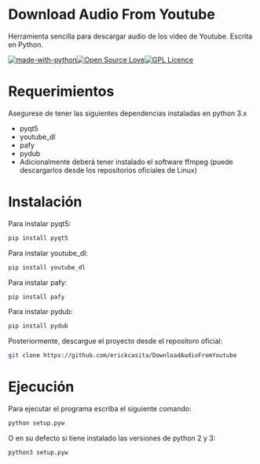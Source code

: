 # Download Audio From Youtube
Herramienta sencilla para descargar audio de los video de Youtube. Escrita en Python.

[![made-with-python](https://img.shields.io/badge/Made%20with-Python-1f425f.svg)](https://www.python.org/)[![Open Source Love](https://badges.frapsoft.com/os/v1/open-source.png?v=103)](https://github.com/erickcasita/DownloadAudioFromYoutube)[![GPL Licence](https://badges.frapsoft.com/os/gpl/gpl.png?v=103)](https://opensource.org/licenses/GPL-3.0/)

# Requerimientos

Asegurese de tener las siguientes dependencias instaladas en python 3.x
- pyqt5
- youtube_dl
- pafy
- pydub
- Adicionalmente deberá tener instalado el software ffmpeg (puede descargarlos desde los repositorios oficiales de Linux)

# Instalación

Para instalar pyqt5:

```bash
pip install pyqt5
```
Para instalar youtube_dl:

```bash
pip install youtube_dl
```
Para instalar pafy:

```bash
pip install pafy
```
Para instalar pydub:
```bash
pip install pydub
```
Posteriormente, descargue el proyecto desde el repositoro oficial:
```bash
git clone https://github.com/erickcasita/DownloadAudioFromYoutube
```
# Ejecución

Para ejecutar el programa escriba el siguiente comando:
```bash
python setup.pyw
```
O en su defecto si tiene instalado las versiones de python 2 y 3:
```bash
python3 setup.pyw
```
